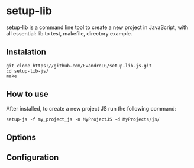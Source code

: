 # setup-lib
setup-lib is a command line tool to create a new project in JavaScript, with all essential: lib to test, 
makefile, directory example.

## Instalation
```
git clone https://github.com/EvandroLG/setup-lib-js.git
cd setup-lib-js/
make
```

## How to use
After installed, to create a new project JS run the following command:
```
setup-js -f my_project_js -n MyProjectJS -d MyProjects/js/
```

## Options

## Configuration